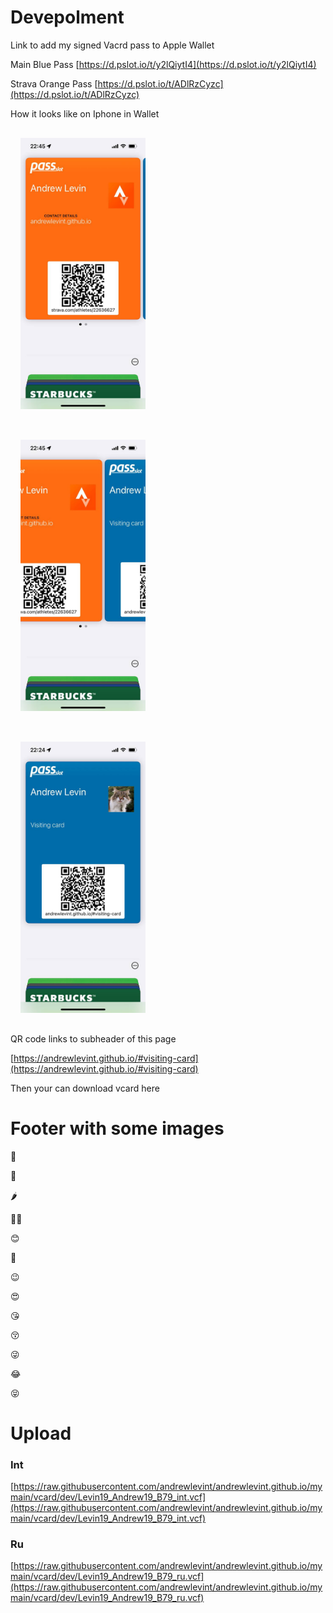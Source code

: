 
# Devepolment


Link to add my signed Vacrd pass to Apple Wallet 

Main Blue Pass
[https://d.pslot.io/t/y2lQiytI4](https://d.pslot.io/t/y2lQiytI4)

Strava Orange Pass
[https://d.pslot.io/t/ADlRzCyzc](https://d.pslot.io/t/ADlRzCyzc)

How it looks like on Iphone in Wallet

<p>
<img 
src="/vcard-strava-screen.jpeg"
alt="vcard-strava-screen"
style="width:200px; padding:1rem;">

<img 
src="/vcard-both-screen.jpeg"
alt="vcard-both-screen"
style="width:200px; padding:1rem;">

<img 
src="/vcard-in-apple-wallet-screenshoot.jpeg"
alt="vcard-in-apple-wallet-screenshoot"
style="width:200px; padding:1rem;">

</p>
  
QR code links to subheader of this page 

[https://andrewlevint.github.io/#visiting-card](https://andrewlevint.github.io/#visiting-card)

Then your can download vcard here


# Footer with some images

📌

🧨

🌶

🧙🏻

😊

🥺

😉

😍

😘

😚

😜

😂

😝

# Upload

### Int

[https://raw.githubusercontent.com/andrewlevint/andrewlevint.github.io/mymain/vcard/dev/Levin19_Andrew19_B79_int.vcf](https://raw.githubusercontent.com/andrewlevint/andrewlevint.github.io/mymain/vcard/dev/Levin19_Andrew19_B79_int.vcf)


### Ru

[https://raw.githubusercontent.com/andrewlevint/andrewlevint.github.io/mymain/vcard/dev/Levin19_Andrew19_B79_ru.vcf](https://raw.githubusercontent.com/andrewlevint/andrewlevint.github.io/mymain/vcard/dev/Levin19_Andrew19_B79_ru.vcf)


